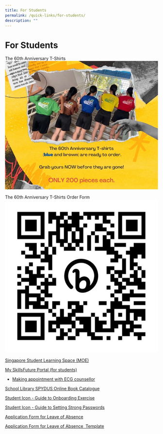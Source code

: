 ```yaml
---
title: For Students
permalink: /quick-links/for-students/
description: ""
---
```

# For Students

The 60th Anniversary T-Shirts![The 60th Anniversary T-Shirts](/images/the%2060th%20anniversary%20t-shirt.jpeg)

The 60th Anniversary T-Shirts Order Form![Order Form](/images/the%2060th%20anniversary%20t-shirt%20order%20form.jpeg)

[Singapore Student Learning Space (MOE)](https://vle.learning.moe.edu.sg/login)

[My SkillsFuture Portal (for students)](https://www.myskillsfuture.gov.sg/content/student/en/secondary.html)

*   [Making appointment with ECG counsellor](https://www.booking.gov.sg/public/services/g4x7dy6z/availability?spId=3l5gO1x9&anonymous=true)

[School Library SPYDUS Online Book Catalogue](https://schoolibrary.moe.edu.sg/swisscottagesec/cgi-bin/spydus.exe/MSGTRN/WPAC/HOME)

[Student Icon - Guide to  Onboarding Exercise](/files/For%20students/Student-iCON-Onboarding-Guide.pdf)

[Student Icon - Guide to Setting Strong Passwords](/files/For%20students/Student-iCON-Password-Requirements-vMarch2021.pdf)

[Application Form for Leave of Absence](https://form.gov.sg/#!/60b99f0b5cc3410012909dbe)

[Application Form for Leave of Absence  Template](https://form.gov.sg/#!/signin)